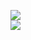 [![](https://img.shields.io/badge/Made%20With-Github%20Spray-lightgrey.svg?style=for-the-badge&logo=github)](https://github.com/Annihil/github-spray#15253)  
[![](https://i.imgur.com/2DrTn0Z.gif)](https://github.com/Annihil/github-spray)